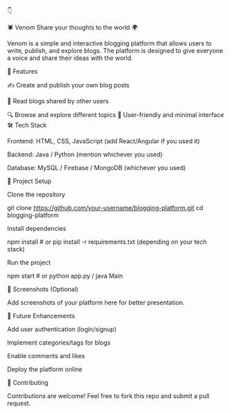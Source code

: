 👇

🕷️ Venom
Share your thoughts to the world 🌍

Venom is a simple and interactive blogging platform that allows users to write, publish, and explore blogs. The platform is designed to give everyone a voice and share their ideas with the world.

🚀 Features

✍️ Create and publish your own blog posts

📖 Read blogs shared by other users

🔍 Browse and explore different topics
👤 User-friendly and minimal interface
🛠️ Tech Stack

Frontend: HTML, CSS, JavaScript (add React/Angular if you used it)

Backend: Java / Python (mention whichever you used)

Database: MySQL / Firebase / MongoDB (whichever you used)

📂 Project Setup

Clone the repository

git clone https://github.com/your-username/blogging-platform.git
cd blogging-platform


Install dependencies

npm install   # or pip install -r requirements.txt (depending on your tech stack)


Run the project

npm start     # or python app.py / java Main

📸 Screenshots (Optional)

Add screenshots of your platform here for better presentation.

🎯 Future Enhancements

Add user authentication (login/signup)

Implement categories/tags for blogs

Enable comments and likes

Deploy the platform online

🤝 Contributing

Contributions are welcome! Feel free to fork this repo and submit a pull request.




